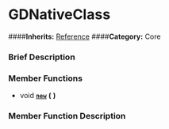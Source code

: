 #  GDNativeClass  
####**Inherits:** [Reference](class_reference)
####**Category:** Core

###  Brief Description  


###  Member Functions 
  * void  **[`new`](#new)**  **(** **)**

###  Member Function Description  
